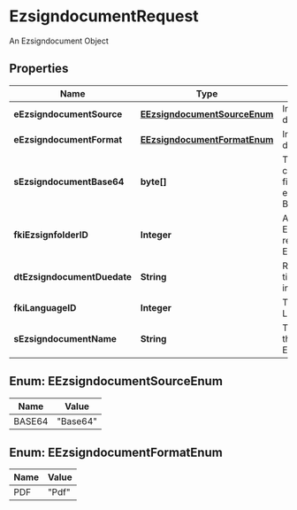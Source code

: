 

# EzsigndocumentRequest

An Ezsigndocument Object

## Properties

Name | Type | Description | Notes
------------ | ------------- | ------------- | -------------
**eEzsigndocumentSource** | [**EEzsigndocumentSourceEnum**](#EEzsigndocumentSourceEnum) | Indicates where to look for the document binary content. | 
**eEzsigndocumentFormat** | [**EEzsigndocumentFormatEnum**](#EEzsigndocumentFormatEnum) | Indicates the format of the document. | 
**sEzsigndocumentBase64** | **byte[]** | The Base64 encoded binary content of the document.  This field is Required when eEzsigndocumentSource &#x3D; Base64. |  [optional]
**fkiEzsignfolderID** | **Integer** | A reference to a valid Ezsignfolder.  That value is returned after a successful Ezsignfolder Creation. | 
**dtEzsigndocumentDuedate** | **String** | Represent a Date Time. The timezone is the one configured in the User&#39;s profile. | 
**fkiLanguageID** | **Integer** | The unique ID of the Language.  Valid values:  |Value|Description| |-|-| |1|French| |2|English| | 
**sEzsigndocumentName** | **String** | The name of the document that will be presented to Ezsignfoldersignerassociations | 



## Enum: EEzsigndocumentSourceEnum

Name | Value
---- | -----
BASE64 | &quot;Base64&quot;



## Enum: EEzsigndocumentFormatEnum

Name | Value
---- | -----
PDF | &quot;Pdf&quot;



